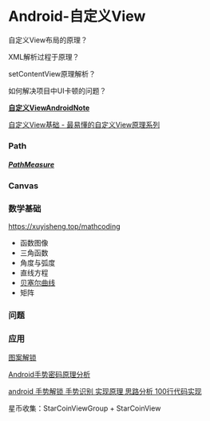 # Android-自定义View

自定义View布局的原理？

XML解析过程于原理？

setContentView原理解析？

如何解决项目中UI卡顿的问题？

**[自定义ViewAndroidNote](https://github.com/GcsSloop/AndroidNote)**

[自定义View基础 - 最易懂的自定义View原理系列](https://blog.csdn.net/carson_ho/article/details/56009827)

### Path

##### [PathMeasure](https://juejin.cn/post/6844903752869085192)



### Canvas



### 数学基础

https://xuyisheng.top/mathcoding

- 函数图像
- 三角函数
- 角度与弧度
- 直线方程
- [贝塞尔曲线](https://juejin.cn/post/6844903760007790600)
- 矩阵

### 问题



### 应用

[图案解锁](https://github.com/ihsg/PatternLocker)

[Android手势密码原理分析](https://blog.csdn.net/Liu_yunzhao/article/details/78427009)

[android 手势解锁 手势识别 实现原理 思路分析 100行代码实现](https://blog.csdn.net/yicaifenchen8/article/details/103693391)

星币收集：StarCoinViewGroup + StarCoinView

